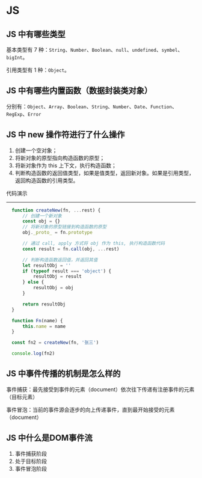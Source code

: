 # JS

## JS 中有哪些类型
基本类型有 7 种：`String`、`Number`、`Boolean`、`null`、`undefined`、`symbel`、`bigInt`。

引用类型有 1 种：`Object`。

## JS 中有哪些内置函数（数据封装类对象）
分别有：`Object`、`Array`、`Boolean`、`String`、`Number`、`Date`、`Function`、`RegExp`、`Error`

## JS 中 new 操作符进行了什么操作
1. 创建一个空对象；
2. 将新对象的原型指向构造函数的原型；
3. 将新对象作为 this 上下文，执行构造函数；
4. 判断构造函数的返回值类型，如果是值类型，返回新对象。如果是引用类型，返回构造函数的引用类型。

代码演示

--------------------------------------------------------------------

``` js
  function createNew(fn, ...rest) {
      // 创建一个新对象
      const obj = {}
      // 将新对象的原型链接到构造函数的原型
      obj._proto_ = fn.prototype

      // 通过 call, apply 方式将 obj 作为 this, 执行构造函数代码
      const result = fn.call(obj, ...rest)

      // 判断构造函数返回值，并返回其值
      let resultObj = ''
      if (typeof result === 'object') {
          resultObj = result
      } else {
          resultObj = obj
      }

      return resultObj
  }

  function Fn(name) {
      this.name = name
  }

  const fn2 = createNew(fn, '张三')

  console.log(fn2)

```

## JS 中事件传播的机制是怎么样的
事件捕获：最先接受到事件的元素（document）依次往下传递有注册事件的元素（目标元素）

事件冒泡：当前的事件源会逐步的向上传递事件，直到最开始接受的元素（document）

## JS 中什么是DOM事件流
1. 事件捕获阶段
2. 处于目标阶段
3. 事件冒泡阶段
